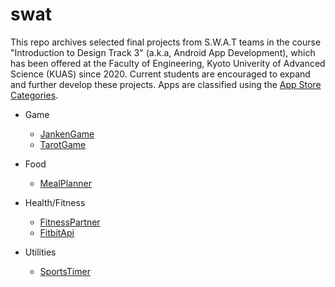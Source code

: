 # swat
This repo archives selected final projects from S.W.A.T teams in the course "Introduction to Design Track 3" (a.k.a, Android App Development), which has been offered at the Faculty of Engineering, Kyoto Univerity of Advanced Science (KUAS) since 2020. Current students are encouraged to expand and further develop these projects. Apps are classified using the [App Store Categories](https://developers.apptweak.com/reference/app-store-categories).

* Game
  - [JankenGame](https://github.com/ID3-finalProject-archive/swat/tree/main/2020_JankenGame)
  - [TarotGame](https://github.com/ID3-finalProject-archive/swat/tree/main/2020_TarotGame)

* Food
  - [MealPlanner](https://github.com/ID3-finalProject-archive/swat/tree/main/2020_MealPlanner)
 
* Health/Fitness
  - [FitnessPartner](https://github.com/ID3-finalProject-archive/swat/tree/main/2020_FitnessPartner)
  - [FitbitApi](https://github.com/ID3-finalProject-archive/swat/tree/main/2023_FitbitApi)
 
* Utilities
  - [SportsTimer](https://github.com/ID3-finalProject-archive/swat/tree/main/2020_SportsTimer)
